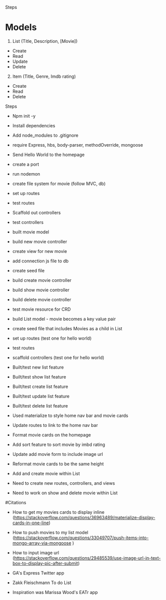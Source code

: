 Steps

# Models

1. List (Title, Description, [Movie])

- Create
- Read
- Update
- Delete

2. Item (Title, Genre, Imdb rating)

- Create
- Read
- Delete

Steps

- Npm init -y
- Install dependencies
- Add node_modules to .gitignore
- require Express, hbs, body-parser, methodOverride, mongoose
- Send Hello World to the homepage
- create a port
- run nodemon
- create file system for movie (follow MVC, db)
- set up routes
- test routes
- Scaffold out controllers
- test controllers
- built movie model
- build new movie controller
- create view for new movie
- add connection js file to db
- create seed file
- build create movie controller
- build show movie controller
- build delete movie controller
- test movie resource for CRD
- build List model - movie becomes a key value pair
- create seed file that includes Movies as a child in List
- set up routes (test one for hello world)
- test routes
- scaffold controllers (test one for hello world)
- Built/test new list feature
- Built/test show list feature
- Built/test create list feature
- Built/test update list feature
- Built/test delete list feature

- Used materialize to style home nav bar and movie cards
- Update routes to link to the home nav bar
- Format movie cards on the homepage
- Add sort feature to sort movie by imbd rating
- Update add movie form to include image url
- Reformat movie cards to be the same height

- Add and create movie within List
- Need to create new routes, controllers, and views
- Need to work on show and delete movie within List

#Citations

- How to get my movies cards to display inline (https://stackoverflow.com/questions/36963489/materialize-display-cards-in-one-line)
- How to push movies to my list model (https://stackoverflow.com/questions/33049707/push-items-into-mongo-array-via-mongoose
  )
- How to input image url (https://stackoverflow.com/questions/29485539/use-image-url-in-text-box-to-display-pic-after-submit)

- GA's Express Twitter app
- Zakk Fleischmann To do List
- Inspiration was Marissa Wood's EATr app
